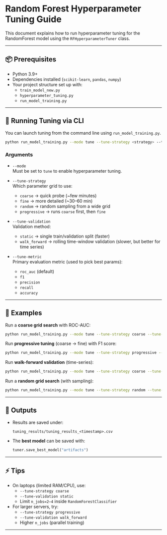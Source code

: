 # Random Forest Hyperparameter Tuning Guide

This document explains how to run hyperparameter tuning for the RandomForest model
using the `RFHyperparameterTuner` class.

---

## 📦 Prerequisites

- Python 3.9+
- Dependencies installed (`scikit-learn`, `pandas`, `numpy`)
- Your project structure set up with:
  - `train_model_new.py`
  - `hyperparameter_tuning.py`
  - `run_model_training.py`

---

## 🚀 Running Tuning via CLI

You can launch tuning from the command line using `run_model_training.py`.

```bash
python run_model_training.py --mode tune --tune-strategy <strategy> --tune-validation <method> --tune-metric <metric>
```

### Arguments

- `--mode`  
  Must be set to `tune` to enable hyperparameter tuning.

- `--tune-strategy`  
  Which parameter grid to use:  
  - `coarse` → quick probe (~few minutes)  
  - `fine` → more detailed (~30–60 min)  
  - `random` → random sampling from a wide grid  
  - `progressive` → runs `coarse` first, then `fine`

- `--tune-validation`  
  Validation method:  
  - `static` → single train/validation split (faster)  
  - `walk_forward` → rolling time-window validation (slower, but better for time series)

- `--tune-metric`  
  Primary evaluation metric (used to pick best params):  
  - `roc_auc` (default)  
  - `f1`  
  - `precision`  
  - `recall`  
  - `accuracy`

---

## 🔧 Examples

Run a **coarse grid search** with ROC-AUC:
```bash
python run_model_training.py --mode tune --tune-strategy coarse --tune-validation static --tune-metric roc_auc
```

Run **progressive tuning** (coarse → fine) with F1 score:
```bash
python run_model_training.py --mode tune --tune-strategy progressive --tune-validation static --tune-metric f1
```

Run **walk-forward validation** (time-series):
```bash
python run_model_training.py --mode tune --tune-strategy coarse --tune-validation walk_forward --tune-metric roc_auc
```

Run a **random grid search** (with sampling):
```bash
python run_model_training.py --mode tune --tune-strategy random --tune-validation static --tune-metric f1
```

---

## 📂 Outputs

- Results are saved under:
  ```
  tuning_results/tuning_results_<timestamp>.csv
  ```
- The **best model** can be saved with:
  ```python
  tuner.save_best_model("artifacts")
  ```

---

## ⚡ Tips

- On laptops (limited RAM/CPU), use:
  - `--tune-strategy coarse`
  - `--tune-validation static`
  - Limit `n_jobs=2–4` inside `RandomForestClassifier`
- For larger servers, try:
  - `--tune-strategy progressive`
  - `--tune-validation walk_forward`
  - Higher `n_jobs` (parallel training)

---
